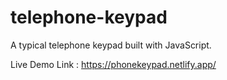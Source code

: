 # telephone-keypad
A typical telephone keypad built with JavaScript. 

Live Demo Link : https://phonekeypad.netlify.app/
